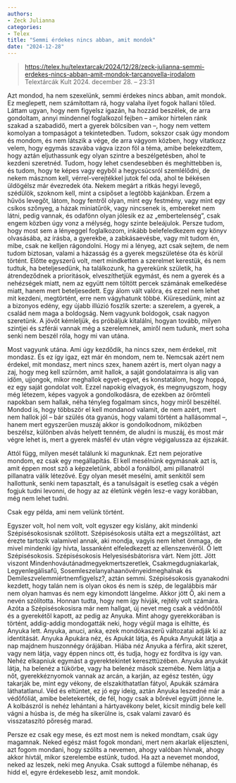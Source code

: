 ```yaml
---
authors:
- Zeck Julianna
categories:
- Telex
title: "Semmi érdekes nincs abban, amit mondok"
date: "2024-12-28"
---
```


> https://telex.hu/telextarcak/2024/12/28/zeck-julianna-semmi-erdekes-nincs-abban-amit-mondok-tarcanovella-irodalom
> Telextárcák Kult 2024. december 28. – 23:31

Azt mondod, ha nem szexelünk, semmi érdekes nincs abban, amit mondok. Ez meglepett, nem számítottam rá, hogy valaha ilyet fogok hallani tőled. Láttam ugyan, hogy nem figyelsz igazán, ha hozzád beszélek, de arra gondoltam, annyi mindennel foglalkozol fejben – amikor hirtelen ránk szakad a szabadidő, mert a gyerek bölcsiben van –, hogy nem vettem komolyan a tompaságot a tekintetedben. Tudom, sokszor csak úgy mondom és mondom, és nem látszik a vége, de arra vágyom közben, hogy vitatkozz velem, hogy egymás szavába vágva izzon föl a téma, amibe belekezdtem, hogy aztán eljuthassunk egy olyan szintre a beszélgetésben, ahol te kezdeni szeretnéd. Tudom, hogy lehet csendesebben és meghittebben is, és tudom, hogy te képes vagy egyből a hegycsúcsról szemlélődni, de nekem másznom kell, vérrel-verejtékkel jutok fel oda, ahol te békésen üldögélsz már évezredek óta. Nekem megárt a ritkás hegyi levegő, szédülök, szoknom kell, mint a csípőset a legtöbb kajánkban. Érzem a hűvös levegőt, látom, hogy fentről olyan, mint egy festmény, vagy mint egy csíkos szőnyeg, a házak miniatűrök, vagy nincsenek is, embereket nem látni, pedig vannak, és odafönn olyan jólesik ez az „embertelenség”, csak engem közben úgy vonz a mélység, hogy szinte beleájulok. Persze tudom, hogy most sem a lényeggel foglalkozom, inkább belefeledkezem egy könyv olvasásába, az írásba, a gyerekbe, a zabkásaevésbe, vagy mit tudom én, mibe, csak ne kelljen rágondolni. Hogy mi a lényeg, azt csak sejtem, de nem tudom biztosan, valami a házasság és a gyerek megszületése óta és körül történt. Előtte egyszerű volt, mert mindketten a szerelmet kerestük, és nem tudtuk, ha beteljesedünk, ha találkozunk, ha gyerekünk születik, ha átrendeződnek a prioritások, elveszíthetjük egymást, és nem a gyerek és a nehézségek miatt, nem az együtt nem töltött percek számának emelkedése miatt, hanem mert beteljesedett. Egy álom vált valóra, és ezzel nem lehet mit kezdeni, megtörtént, erre nem vágyhatunk többé. Kiüresedünk, mint az a bizonyos edény, egy újabb illúzió foszlik szerte: a szerelem, a gyerek, a család nem maga a boldogság. Nem vagyunk boldogok, csak nagyon szeretünk. A jövőt kémleljük, és próbáljuk kitalálni, hogyan tovább, milyen szintjei és szférái vannak még a szerelemnek, amiről nem tudunk, mert soha senki nem beszél róla, hogy mi van utána.

Most vagyunk utána. Ami úgy kezdődik, ha nincs szex, nem érdekel, mit mondasz. És ez így igaz, ezt már én mondom, nem te. Nemcsak azért nem érdekel, mit mondasz, mert nincs szex, hanem azért is, mert olyan nagy a zaj, hogy meg kell szűrnöm, amit hallok, a saját gondolataimra is alig van időm, ujjongok, mikor meghallok egyet-egyet, és konstatálom, hogy hoppá, ez egy saját gondolat volt. Ezzel napokig elvagyok, és megnyugszom, hogy még létezem, képes vagyok a gondolkodásra, de ezekben az örömteli napokban sem hallak, néha tényleg fogalmam sincs, hogy miről beszéltél. Mondod is, hogy többször el kell mondanod valamit, de nem azért, mert nem hallok jól – bár szülés óta gyanús, hogy valami történt a hallásommal –, hanem mert egyszerűen muszáj akkor is gondolkodnom, miközben beszélsz, különben alvás helyett tenném, de aludni is muszáj, és most már végre lehet is, mert a gyerek másfél év után végre végigalussza az éjszakát.

Attól függ, milyen mesét találunk ki magunknak. Ezt nem pejoratíve mondom, ez csak egy megállapítás. El kell mesélnünk egymásnak azt is, amit éppen most sző a képzeletünk, abból a fonálból, ami pillanatról pillanatra válik létezővé. Egy olyan mesét mesélni, amit senkitől sem hallottunk, senki nem tapasztalt, és a tanulságait is esetleg csak a végén fogjuk tudni levonni, de hogy az az életünk végén lesz-e vagy korábban, még nem lehet tudni.

Csak egy példa, ami nem velünk történt.

Egyszer volt, hol nem volt, volt egyszer egy kislány, akit mindenki Szépisésokosisnak szólított. Szépisésokosis utálta ezt a megszólítást, azt érezte tartozik valamivel annak, aki mondja, vagyis nem lehet önmaga, de mivel mindenki így hívta, lassanként elfeledkezett az ellenszenvéről. Ő lett Szépisésokosis. Szépisésokosis Helyesisésbátorisra várt. Nem jött. Jött viszont Mindenhováutánadmegyekmertszeretlek, Csakmegdugniakarlak, Legyenlegálisafű, Sosemleszelanyahaanövényeidmeghalnak és Demileszvelemmiértnemfigyelsz?, aztán semmi. Szépisésokosis gyanakodni kezdett, hogy talán nem is olyan okos és nem is szép, de legalábbis már nem olyan hamvas és nem egy kimondott lángelme. Akkor jött Ő, aki nem a nevén szólította. Honnan tudta, hogy nem így hívják, rejtély volt számára. Azóta a Szépisésokosisra már nem hallgat, új nevet meg csak a védőnőtől és a gyerekétől kapott, az pedig az Anyuka. Mint ahogy gyerekkorában is történt, addig-addig mondogatták neki, hogy végül maga is elhitte, és Anyuka lett. Anyuka, anuci, anka, ezek mondókaszerű változatai adják ki az identitását. Anyuka Apukára néz, és Apukát látja, és Apuka Anyukát látja a nap majdnem huszonnégy órájában. Hiába néz Anyuka a férfira, akit szeret, vagy nem látja, vagy éppen nincs ott, és tudja, hogy ez fordítva is így van. Nehéz elkapniuk egymást a gyerektekintet kereszttüzében. Anyuka anyukát látja, ha belenéz a tükörbe, vagy ha belenéz mások szemébe. Nem látja a nőt, gyerekkéznyomok vannak az arcán, a karján, az egész testén, úgy takarják be, mint egy vékony, de elszakíthatatlan fátyol, Apukák számára láthatatlanul. Véd és eltüntet, ez jó egy ideig, aztán Anyuka leszedné már a védőfóliát, amibe beletekerték, de fél, hogy csak a bőrével együtt jönne le. A kolbászról is nehéz lehántani a hártyavékony belet, kicsit mindig bele kell vágni a húsba is, de még ha sikerülne is, csak valami zavaró és visszataszító pőreség marad.

Persze ez csak egy mese, és ezt most nem is neked mondtam, csak úgy magamnak. Neked egész mást fogok mondani, mert nem akarlak elijeszteni, azt fogom mondani, hogy szólíts a nevemen, ahogy valóban hívnak, ahogy akkor hívtál, mikor szerelembe estünk, tudod. Ha azt a nevemet mondod, neked az leszek, neki meg Anyuka. Csak suttogd a fülembe néhanap, és hidd el, egyre érdekesebb lesz, amit mondok.
